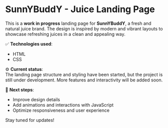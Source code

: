 # SunnYBuddY - Juice Landing Page

This is a **work in progress** landing page for **SunnYBuddY**, a fresh and natural juice brand. The design is inspired by modern and vibrant layouts to showcase refreshing juices in a clean and appealing way.

✅ **Technologies used**:  
- HTML  
- CSS  

⚙️ **Current status**:  
The landing page structure and styling have been started, but the project is still under development. More features and interactivity will be added soon.

📂 **Next steps**:  
- Improve design details  
- Add animations and interactions with JavaScript  
- Optimize responsiveness and user experience

Stay tuned for updates!
